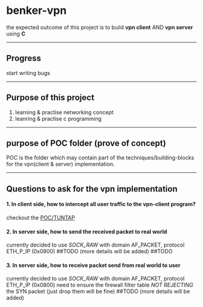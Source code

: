 # benker-vpn
the expected outcome of this project is to build **vpn client** AND **vpn server** using **C**

---

## Progress
start writing bugs

---

## Purpose of this project
1. learning & practise networking concept
2. leanring & practise c programming
---
## purpose of POC folder (prove of concept)
POC is the folder which may contain part of the techniques/building-blocks for the vpn(client & server) implementation.

---

## Questions to ask for the vpn implementation
#### 1. In client side, how to intercept all user traffic to the vpn-client program?
checkout the [POC/TUNTAP](/POC/TUNTAP/README.md)
#### 2. In server side, how to send the received packet to real world
currently decided to use *SOCK_RAW* with domain AF_PACKET, protocol ETH_P_IP (0x0800)
##TODO (more details will be added)
##TODO
#### 3. In server side, how to receive packet send from real world to user
currently decided to use *SOCK_RAW* with domain AF_PACKET, protocol ETH_P_IP (0x0800)
need to ensure the firewall filter table *NOT REJECTING* the SYN packet (just drop them will be fine)
##TODO (more details will be added)
